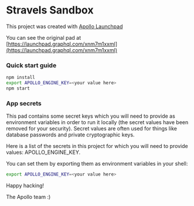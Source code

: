 # Stravels Sandbox



This project was created with [Apollo Launchpad](https://launchpad.graphql.com)

You can see the original pad at [https://launchpad.graphql.com/xnm7m1xxml](https://launchpad.graphql.com/xnm7m1xxml)

### Quick start guide

```bash
npm install
export APOLLO_ENGINE_KEY=<your value here>
npm start
```


### App secrets

This pad contains some secret keys which you will need to provide as environment variables in order to run it locally (the secret values have been removed for your security). Secret values are often used for things like database passwords and private cryptographic keys.

Here is a list of the secrets in this project for which you will need to provide values: APOLLO_ENGINE_KEY.

You can set them by exporting them as environment variables in your shell: 

```sh
export APOLLO_ENGINE_KEY=<your value here>
```


Happy hacking!

The Apollo team :)
